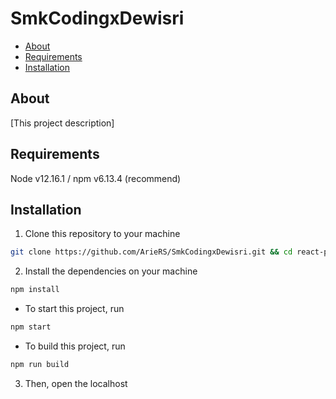 # SmkCodingxDewisri

- [About](#about)
- [Requirements](#requirements)
- [Installation](#installation)

## About
[This project description]

## Requirements
Node v12.16.1 / npm v6.13.4 (recommend)

## Installation
1. Clone this repository to your machine
```bash
git clone https://github.com/ArieRS/SmkCodingxDewisri.git && cd react-pwa 
```

2. Install the dependencies on your machine
```bash
npm install
```

- To start this project, run
```bash
npm start
```

- To build this project, run
```bash
npm run build
```
3. Then, open the localhost
